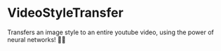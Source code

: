 # VideoStyleTransfer
 Transfers an image style to an entire youtube video, using the power of neural networks! 🧠🤕
